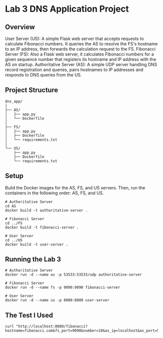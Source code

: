 # Lab 3 DNS Application Project

## Overview
User Server (US): A simple Flask web server that accepts requests to calculate Fibonacci numbers. It queries the AS to resolve the FS's hostname to an IP address, then forwards the calculation request to the FS.
Fibonacci Server (FS): Also a Flask web server, it calculates Fibonacci numbers for a given sequence number that registers its hostname and IP address with the AS on startup.
Authoritative Server (AS): A simple UDP server handling DNS record registration and queries, pairs hostnames to IP addresses and responds to DNS queries from the US.

## Project Structure
```
dns_app/
│
├── AS/
│   ├── app.py
│   └── Dockerfile
│
├── FS/
│   ├── app.py
│   ├── Dockerfile
│   └── requirements.txt
│
└── US/
    ├── app.py
    ├── Dockerfile
    └── requirements.txt
```

## Setup
Build the Docker images for the AS, FS, and US servers. Then, run the containers in the following order: AS, FS, and US.
```
# Authoritative Server
cd AS
docker build -t authoritative-server .

# Fibonacci Server
cd ../FS
docker build -t fibonacci-server .

# User Server
cd ../US
docker build -t user-server .

```

## Running the Lab 3
```
# Authoritative Server
docker run -d --name as -p 53533:53533/udp authoritative-server

# Fibonacci Server
docker run -d --name fs -p 9090:9090 fibonacci-server

# User Server
docker run -d --name us -p 8080:8080 user-server
```

## The Test I Used
```
curl "http://localhost:8080/fibonacci?hostname=fibonacci.com&fs_port=9090&number=10&as_ip=localhost&as_port=53533"
```

